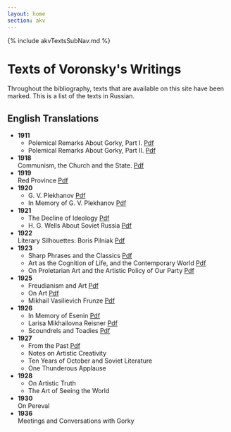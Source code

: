 ```yaml
---
layout: home
section: akv
---
```

{% include akvTextsSubNav.md %}

# Texts of Voronsky's Writings

Throughout the bibliography, texts that are available on this site have been marked. This is a list of the texts in Russian.

## English Translations

- **1911**
  - Polemical Remarks About Gorky, Part I. [Pdf](Texts/gorky1.pdf)
  - Polemical Remarks About Gorky, Part II. [Pdf](Texts/gorky2.pdf)
- **1918**  
  Communism, the Church and the State. [Pdf](Texts/church18e.pdf)
- **1919**  
  Red Province [Pdf](Texts/RedProviince21.pdf)
- **1920**
  - G. V. Plekhanov [Pdf](Texts/Plekhanov1_1920.pdf)
  - In Memory of G. V. Plekhanov [Pdf](Texts/AKV_In%20MemoryPlekhanov1.pdf)
- **1921**
  - The Decline of Ideology [Pdf](Texts/AKV_Decline%20of%20Ideology.pdf)
  - H. G. Wells About Soviet Russia [Pdf](Texts/AKV_Wells2.pdf)
- **1922**  
  Literary Silhouettes: Boris Pilniak [Pdf](Texts/AKV_Pilniak.pdf)
- **1923**
  - Sharp Phrases and the Classics [Pdf](Texts/AKV_Sharp%20Phrases.pdf)
  - Art as the Cognition of Life, and the Contemporary World [Pdf](Texts/AKV_ArtCog95-144.pdf)
  - On Proletarian Art and the Artistic Policy of Our Party [Pdf](Texts/AKV_ProlArt147-171.pdf)
- **1925**
  - Freudianism and Art [Pdf](Texts/AKV_Freud173-201.pdf)
  - On Art [Pdf](Texts/AKV_OnArt203-225.pdf)
  - Mikhail Vasilievich Frunze [Pdf](Texts/AKV_Frunze226-230.pdf)
- **1926**
  - In Memory of Esenin [Pdf](Texts/AKV_Esenin232-245.pdf)
  - Larisa Mikhailovna Reisner [Pdf](Texts/AKV_Reisner246-249.pdf)
  - Scoundrels and Toadies [Pdf](Texts/AKV_Scoundrels251-256.pdf)
- **1927**
  - From the Past [Pdf](Texts/AKV_Jubilee259-265.pdf)
  - Notes on Artistic Creativity
  - Ten Years of October and Soviet Literature
  - One Thunderous Applause
- **1928**
  - On Artistic Truth
  - The Art of Seeing the World
- **1930**  
  On Pereval
- **1936**  
  Meetings and Conversations with Gorky